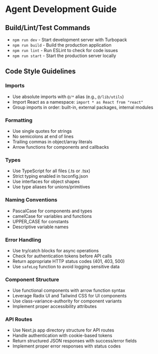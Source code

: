 # Agent Development Guide

## Build/Lint/Test Commands
- `npm run dev` - Start development server with Turbopack
- `npm run build` - Build the production application
- `npm run lint` - Run ESLint to check for code issues
- `npm run start` - Start the production server locally

## Code Style Guidelines

### Imports
- Use absolute imports with `@/*` alias (e.g., `@/lib/utils`)
- Import React as a namespace: `import * as React from "react"`
- Group imports in order: built-in, external packages, internal modules

### Formatting
- Use single quotes for strings
- No semicolons at end of lines
- Trailing commas in object/array literals
- Arrow functions for components and callbacks

### Types
- Use TypeScript for all files (.ts or .tsx)
- Strict typing enabled in tsconfig.json
- Use interfaces for object shapes
- Use type aliases for unions/primitives

### Naming Conventions
- PascalCase for components and types
- camelCase for variables and functions
- UPPER_CASE for constants
- Descriptive variable names

### Error Handling
- Use try/catch blocks for async operations
- Check for authentication tokens before API calls
- Return appropriate HTTP status codes (401, 403, 500)
- Use `safeLog` function to avoid logging sensitive data

### Component Structure
- Use functional components with arrow function syntax
- Leverage Radix UI and Tailwind CSS for UI components
- Use class-variance-authority for component variants
- Implement proper accessibility attributes

### API Routes
- Use Next.js app directory structure for API routes
- Handle authentication with cookie-based tokens
- Return structured JSON responses with success/error fields
- Implement proper error responses with status codes